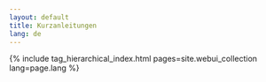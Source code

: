 ```yaml
---
layout: default
title: Kurzanleitungen
lang: de
---
```


{% include tag_hierarchical_index.html pages=site.webui_collection lang=page.lang %}
